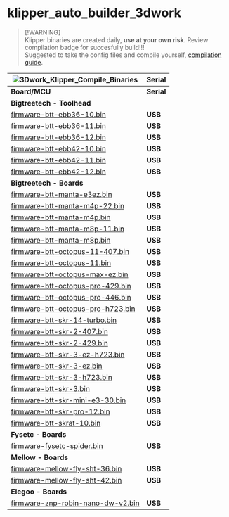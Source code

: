 # klipper_auto_builder_3dwork

> \[!WARNING\]  
> Klipper binaries are created daily, **use at your own risk**. Review compilation badge for succesfully build!!!  
> Suggested to take the config files and compile yourself, [compilation guide](https://klipper.3dwork.io/klipper/instalacion#creando-nuestro-firmware-klipper).  

| ![3Dwork_Klipper_Compile_Binaries](https://github.com/3dwork-io/klipper_auto_builder_3dwork/actions/workflows/compile-binaries.yml/badge.svg)               | Serial     |
| ----------------------------------------------------------------------------------------------------------------------------------------------------------- | ---------- |
| **Board/MCU**                                                                                                                                               | **Serial** |
| **Bigtreetech - Toolhead**                                                                                                                                  |            |
| [firmware-btt-ebb36-10.bin](https://github.com/3dwork-io/klipper_auto_builder_3dwork/blob/main/firmware_binaries/firmware-btt-ebb36-10.bin)                 | **USB**    |
| [firmware-btt-ebb36-11.bin](https://github.com/3dwork-io/klipper_auto_builder_3dwork/blob/main/firmware_binaries/firmware-btt-ebb36-11.bin)                 | **USB**    |
| [firmware-btt-ebb36-12.bin](https://github.com/3dwork-io/klipper_auto_builder_3dwork/blob/main/firmware_binaries/firmware-btt-ebb36-12.bin)                 | **USB**    |
| [firmware-btt-ebb42-10.bin](https://github.com/3dwork-io/klipper_auto_builder_3dwork/blob/main/firmware_binaries/firmware-btt-ebb42-10.bin)                 | **USB**    |
| [firmware-btt-ebb42-11.bin](https://github.com/3dwork-io/klipper_auto_builder_3dwork/blob/main/firmware_binaries/firmware-btt-ebb42-11.bin)                 | **USB**    |
| [firmware-btt-ebb42-12.bin](https://github.com/3dwork-io/klipper_auto_builder_3dwork/blob/main/firmware_binaries/firmware-btt-ebb42-12.bin)                 | **USB**    |
| **Bigtreetech - Boards**                                                                                                                                    |            |
| [firmware-btt-manta-e3ez.bin](https://github.com/3dwork-io/klipper_auto_builder_3dwork/blob/main/firmware_binaries/firmware-btt-manta-e3ez.bin)             | **USB**    |
| [firmware-btt-manta-m4p-22.bin](https://github.com/3dwork-io/klipper_auto_builder_3dwork/blob/main/firmware_binaries/firmware-btt-manta-m4p-22.bin)         | **USB**    |
| [firmware-btt-manta-m4p.bin](https://github.com/3dwork-io/klipper_auto_builder_3dwork/blob/main/firmware_binaries/firmware-btt-manta-m4p.bin)               | **USB**    |
| [firmware-btt-manta-m8p-11.bin](https://github.com/3dwork-io/klipper_auto_builder_3dwork/blob/main/firmware_binaries/firmware-btt-manta-m8p-11.bin)         | **USB**    |
| [firmware-btt-manta-m8p.bin](https://github.com/3dwork-io/klipper_auto_builder_3dwork/blob/main/firmware_binaries/firmware-btt-manta-m8p.bin)               | **USB**    |
| [firmware-btt-octopus-11-407.bin](https://github.com/3dwork-io/klipper_auto_builder_3dwork/blob/main/firmware_binaries/firmware-btt-octopus-11-407.bin)     | **USB**    |
| [firmware-btt-octopus-11.bin](https://github.com/3dwork-io/klipper_auto_builder_3dwork/blob/main/firmware_binaries/firmware-btt-octopus-11.bin)             | **USB**    |
| [firmware-btt-octopus-max-ez.bin](https://github.com/3dwork-io/klipper_auto_builder_3dwork/blob/main/firmware_binaries/firmware-btt-octopus-max-ez.bin)     | **USB**    |
| [firmware-btt-octopus-pro-429.bin](https://github.com/3dwork-io/klipper_auto_builder_3dwork/blob/main/firmware_binaries/firmware-btt-octopus-pro-429.bin)   | **USB**    |
| [firmware-btt-octopus-pro-446.bin](https://github.com/3dwork-io/klipper_auto_builder_3dwork/blob/main/firmware_binaries/firmware-btt-octopus-pro-446.bin)   | **USB**    |
| [firmware-btt-octopus-pro-h723.bin](https://github.com/3dwork-io/klipper_auto_builder_3dwork/blob/main/firmware_binaries/firmware-btt-octopus-pro-h723.bin) | **USB**    |
| [firmware-btt-skr-14-turbo.bin](https://github.com/3dwork-io/klipper_auto_builder_3dwork/blob/main/firmware_binaries/firmware-btt-skr-14-turbo.bin)         | **USB**    |
| [firmware-btt-skr-2-407.bin](https://github.com/3dwork-io/klipper_auto_builder_3dwork/blob/main/firmware_binaries/firmware-btt-skr-2-407.bin)               | **USB**    |
| [firmware-btt-skr-2-429.bin](https://github.com/3dwork-io/klipper_auto_builder_3dwork/blob/main/firmware_binaries/firmware-btt-skr-2-429.bin)               | **USB**    |
| [firmware-btt-skr-3-ez-h723.bin](https://github.com/3dwork-io/klipper_auto_builder_3dwork/blob/main/firmware_binaries/firmware-btt-skr-3-ez-h723.bin)       | **USB**    |
| [firmware-btt-skr-3-ez.bin](https://github.com/3dwork-io/klipper_auto_builder_3dwork/blob/main/firmware_binaries/firmware-btt-skr-3-ez.bin)                 | **USB**    |
| [firmware-btt-skr-3-h723.bin](https://github.com/3dwork-io/klipper_auto_builder_3dwork/blob/main/firmware_binaries/firmware-btt-skr-3-h723.bin)             | **USB**    |
| [firmware-btt-skr-3.bin](https://github.com/3dwork-io/klipper_auto_builder_3dwork/blob/main/firmware_binaries/firmware-btt-skr-3.bin)                       | **USB**    |
| [firmware-btt-skr-mini-e3-30.bin](https://github.com/3dwork-io/klipper_auto_builder_3dwork/blob/main/firmware_binaries/firmware-btt-skr-mini-e3-30.bin)     | **USB**    |
| [firmware-btt-skr-pro-12.bin](https://github.com/3dwork-io/klipper_auto_builder_3dwork/blob/main/firmware_binaries/firmware-btt-skr-pro-12.bin)             | **USB**    |
| [firmware-btt-skrat-10.bin](https://github.com/3dwork-io/klipper_auto_builder_3dwork/blob/main/firmware_binaries/firmware-btt-skrat-10.bin)                 | **USB**    |
| **Fysetc - Boards**                                                                                                                                         |            |
| [firmware-fysetc-spider.bin](https://github.com/3dwork-io/klipper_auto_builder_3dwork/blob/main/firmware_binaries/firmware-fysetc-spider.bin)               | **USB**    |
| **Mellow - Boards**                                                                                                                                         |            |
| [firmware-mellow-fly-sht-36.bin](https://github.com/3dwork-io/klipper_auto_builder_3dwork/blob/main/firmware_binaries/firmware-mellow-fly-sht-36.bin)       | **USB**    |
| [firmware-mellow-fly-sht-42.bin](https://github.com/3dwork-io/klipper_auto_builder_3dwork/blob/main/firmware_binaries/firmware-mellow-fly-sht-42.bin)       | **USB**    |
| **Elegoo - Boards**                                                                                                                                         |            |
| [firmware-znp-robin-nano-dw-v2.bin](https://github.com/3dwork-io/klipper_auto_builder_3dwork/blob/main/firmware_binaries/firmware-znp-robin-nano-dw-v2.bin) | **USB**    |
